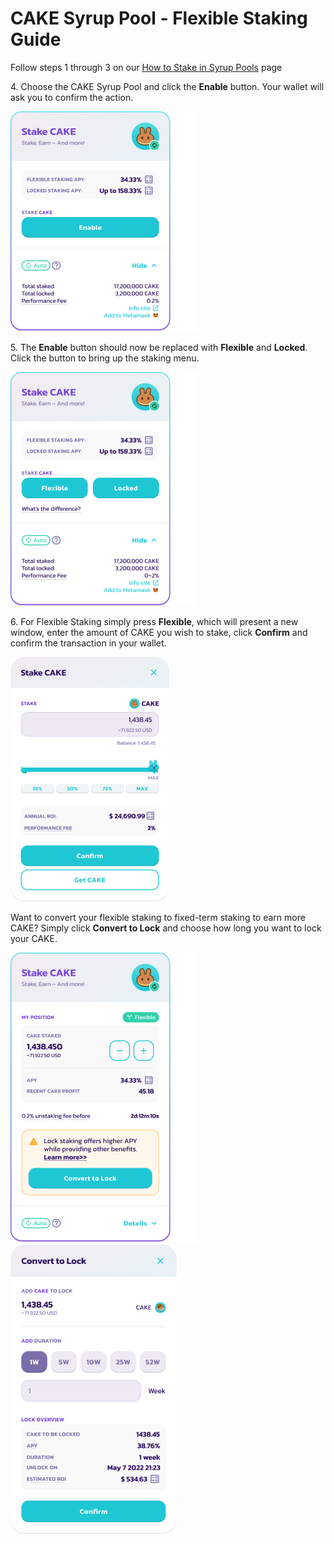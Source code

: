 
# CAKE Syrup Pool - Flexible Staking Guide

Follow steps 1 through 3 on our [How to Stake in Syrup Pools](products/syrup-pool/syrup-pool-guide.md) page

4\. Choose the CAKE Syrup Pool and click the **Enable** button. Your wallet will ask you to confirm the action.

![Cake Pool](../../.gitbook/assets/cake-pool-notenable.png)

5\. The **Enable** button should now be replaced with **Flexible** and **Locked**. Click the button to bring up the staking menu.

![New Cake Pool](../../.gitbook/assets/cake-pool-enabled1-small.png)

6\. For Flexible Staking simply press **Flexible**, which will present a new window, enter the amount of CAKE you wish to stake, click **Confirm** and confirm the transaction in your wallet.

![Flexible Staking Deposit](../../.gitbook/assets/cake-pool-flex-deposit.png)
 
Want to convert your flexible staking to fixed-term staking to earn more CAKE? Simply click **Convert to Lock** and choose how long you want to lock your CAKE. 

![Flexible Staking Convert to Fixed](../../.gitbook/assets/cake-pool-flex-convert.png) ![Flexible Staking Convert Lock](../../.gitbook/assets/cake-pool-convert-lock.png) 
